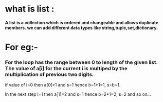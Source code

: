 # what is list :
#### A list is a collection which is ordered and changeable and allows duplicate members. we can add different data types like string,tuple,set,dictionary.
# For eg:-
 ### For the loop has the range between 0 to length of the given list. The value of a[i] for the current i is multiped by the multiplication of previous two digits.

if value of i=0 then a[0]=1 and s=1 hence b=1*1=1, s=b=1.

In the next step i=1 then a[1]=2 and s=1 hence b=2*1=2, s=2 and so on...
